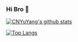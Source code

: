 ### Hi Bro 👋

[![CNYuYang's github stats](https://github-readme-stats.vercel.app/api?username=CNYuYang&show_icons=true&theme=dark)](https://github.com/CNYuYang)

[![Top Langs](https://github-readme-stats.vercel.app/api/top-langs/?username=CNYuYang&layout=compact)](https://github.com/CNYuYang)
